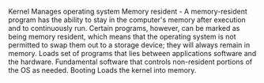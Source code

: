 Kernel
  Manages operating system
  Memory resident - A memory-resident program has the ability to stay in the computer's memory after execution and to continuously run. Certain programs, however, can be marked as being memory resident, which means that the operating system is not permitted to swap them out to a storage device; they will always remain in memory.
  Loads set of programs that lies between applications software and the hardware.
  Fundamental software that controls non-resident portions of the OS as needed.
 Booting
  Loads the kernel into memory.
  
